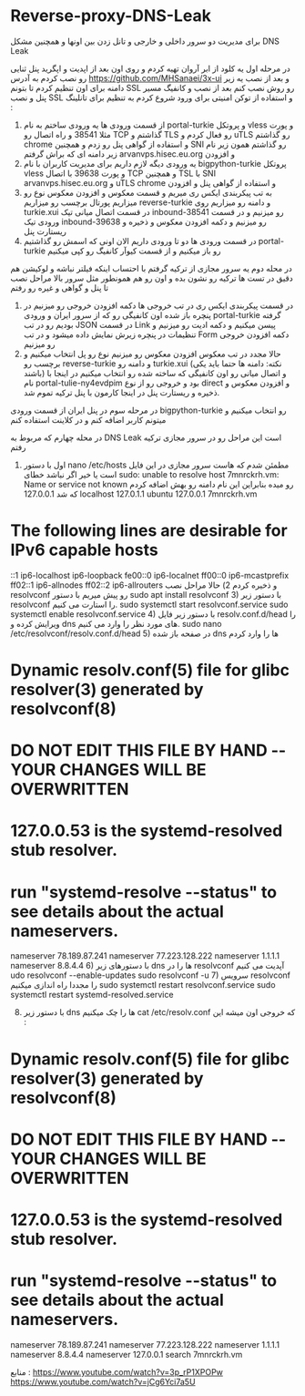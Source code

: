 # Reverse-proxy-DNS-Leak
برای مدیریت دو سرور داخلی و خارجی و تانل زدن بین اونها و همچنین مشکل DNS Leak

در مرحله اول یه کلود از ابر آروان تهیه کردم و روی اون بعد از اپدیت و اپگرید پنل ثنایی رو نصب کردم به آدرس https://github.com/MHSanaei/3x-ui و بعد از نصب یه زیر دامنه برای اون تنظیم کردم تا بتونم SSL رو روش نصب کنم بعد از نصب و کانفیگ مسیر پنل و نصب SSL و استفاده از توکن امنیتی برای ورود
شروع کردم به تنظیم برای تانلینگ :
   1) از قسمت ورودی ها یه ورودی ساختم به نام portal-turkie و پروتکل vless و پورت مثلا 38541 و راه اتصال رو TCP گذاشتم و TLS رو فعال کردم و uTLS رو گذاشتم chrome و استفاده از گواهی پنل رو زدم و همچنین SNI رو گذاشتم همون زیر نام زیر دامنه ای که براش گرفتم arvanvps.hisec.eu.org و افزودن
   2) یه ورودی دیگه لازم داریم برای مدیریت کاربران با نام bigpython-turkie پروتکل vless و پورت 39638 با اتصال TCP و همچنین TSL با SNI arvanvps.hisec.eu.org و uTLS chrome و استفاده از گواهی پنل و افزودن
   3) به تب پیکربندی ایکس ری میریم و قسمت معکوس و افزودن معکوس نوع رو میزاریم پورتال برچسب رو میزاریم reverse-turkie و دامنه رو میزاریم روی turkie.xui در قسمت اتصال میانی تیک inbound-38541 رو میزنیم و در قسمت ورودی تیک inbound-39638 رو میزنیم و دکمه افزودن معکوس و ذخیره و ریستارت پنل
   4) در قسمت ورودی ها دو تا ورودی داریم الان اونی که اسمش رو گذاشتیم portal-turkie رو باز میکنیم و از قسمت کیوآر کانفیگ رو کپی میکنیم

در محله دوم یه سرور مجازی از ترکیه گرفتم با احتساب اینکه فیلتر نباشه و لوکیشن هم دقیق در تست ها ترکیه رو نشون بده و اون رو هم همونطور مثل سرور بالا مراحل نصب تا پنل و گواهی و غیره رو رفتم
   1) در قسمت پیکربندی ایکس ری در تب خروجی ها دکمه افزودن خروجی رو میزنیم در پنچره باز شده اون کانفیگی رو که از سرور ایران و ورودی portal-turkie گرفته بودیم رو در تب JSON در قسمت Link پیسن میکنیم و دکمه ادیت رو میزنیم و تنظیمات در پنچره زیرش نمایش داده میشود و در تب Form دکمه افزودن خروجی رو میزنیم
   2) حالا مجدد در تب معکوس افزودن معکوس رو میزنیم نوع رو پل انتخاب میکنیم و برچسب رو reverse-turkie و دامنه رو turkie.xui (نکته: دامنه ها حتما باید یکی باشند) و اتصال میانی رو اون کانفیگی که ساخته شده رو انتخاب میکنیم در اینجا با نام portal-tulie-ny4evdpim بود و خروجی رو از نوع direct و افزودن معکوس و ذخیره و ریستارت پنل در اینجا کارمون با پنل ترکیه تموم شد.

در مرحله سوم در پنل ایران از قسمت ورودی bigpython-turkie رو انتخاب میکنیم و میتونم کاربر اضافه کنم و در کلاینت استفاده کنم

در محله چهارم که مربوط به DNS Leak است این مراحل رو در سرور مجازی ترکیه رفتم
   1) اول با دستور nano  /etc/hosts مطمئن شدم که هاست سرور مجازی در این فایل است یا خیر اگر نباشد خطای sudo: unable to resolve host 7mnrckrh.vm: Name or service not known رو میده بنابراین این نام دامنه رو بهش اضافه کردم که شد
127.0.0.1 localhost
127.0.1.1 ubuntu
127.0.0.1 7mnrckrh.vm

# The following lines are desirable for IPv6 capable hosts
::1     ip6-localhost ip6-loopback
fe00::0 ip6-localnet
ff00::0 ip6-mcastprefix
ff02::1 ip6-allnodes
ff02::2 ip6-allrouters
و ذخیره کردم
   2) حالا مراحل نصب resolvconf رو پیش میریم با دستور sudo apt install resolvconf
   3) با دستور زیر resolvconf را استارت می کنیم.
sudo systemctl start resolvconf.service
sudo systemctl enable resolvconf.service
   4) با دستور زیر فایل resolv.conf.d/head را ویرایش کرده و  dns های مورد نظر را وارد می کنیم.
sudo nano /etc/resolvconf/resolv.conf.d/head
   5) در صفحه باز شده dns ها را وارد کردم
   
# Dynamic resolv.conf(5) file for glibc resolver(3) generated by resolvconf(8)
#     DO NOT EDIT THIS FILE BY HAND -- YOUR CHANGES WILL BE OVERWRITTEN
# 127.0.0.53 is the systemd-resolved stub resolver.
# run "systemd-resolve --status" to see details about the actual nameservers.

nameserver 78.189.87.241
nameserver 77.223.128.222
nameserver 1.1.1.1
nameserver 8.8.4.4
  6) با دستورهای زیر dns ها را در resolvconf آپدیت می کنیم
udo resolvconf --enable-updates 
sudo resolvconf -u
   7) سرویس resolvconf را مجددا راه اندازی میکنیم
sudo systemctl restart resolvconf.service
sudo systemctl restart systemd-resolved.service


   8) با دستور زیر dns ها را چک میکنیم
cat /etc/resolv.conf
که خروجی اون میشه این :
# Dynamic resolv.conf(5) file for glibc resolver(3) generated by resolvconf(8)
#     DO NOT EDIT THIS FILE BY HAND -- YOUR CHANGES WILL BE OVERWRITTEN
# 127.0.0.53 is the systemd-resolved stub resolver.
# run "systemd-resolve --status" to see details about the actual nameservers.

nameserver 78.189.87.241
nameserver 77.223.128.222
nameserver 1.1.1.1
nameserver 8.8.4.4
nameserver 127.0.0.1
search 7mnrckrh.vm





منابع :
https://www.youtube.com/watch?v=3p_rP1XPOPw
https://www.youtube.com/watch?v=jCg6Yci7a5U


   
